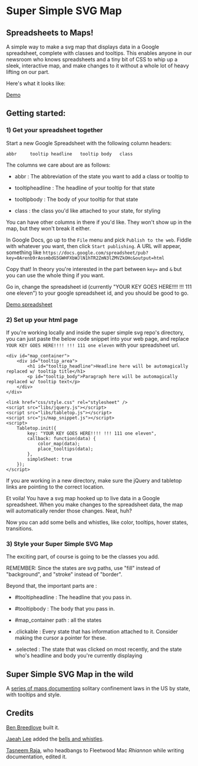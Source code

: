 # Super Simple SVG Map

## Spreadsheets to Maps!

A simple way to make a svg map that displays data in a Google spreadsheet, complete with classes and tooltips. This enables anyone in our newsroom who knows spreadsheets and a tiny bit of CSS to whip up a sleek, interactive map, and make changes to it without a whole lot of heavy lifting on our part.

Here's what it looks like:

[Demo]()

## Getting started: 

### 1) Get your spreadsheet together

Start a new Google Spreadsheet with the following column headers:

    abbr     tooltip headline   tooltip body   class

The columns we care about are as follows:

* abbr : The abbreviation of the state you want to add a class or tooltip to

* tooltipheadline : The headline of your tooltip for that state

* tooltipbody : The body of your tooltip for that state

* class : the class you'd like attached to your state, for styling

You can have other columns in there if you'd like. They won't show up in the map, but they won't break it either.

In Google Docs, go up to the `File` menu and pick `Publish to the web`. Fiddle with whatever you want, then click `Start publishing`. A URL will appear, something like `https://docs.google.com/spreadsheet/pub?key=0Arenb9rAosmbdG5GWHFXbWJlN1hTR2ZmN3lZMVZkOHc&output=html`

Copy that! In theory you're interested in the part between `key=` and `&` but you can use the whole thing if you want.

Go in, change the spreadsheet id (currently "YOUR KEY GOES HERE!!!! !!! 111 one eleven") to your google spreadsheet id, and you should be good to go.

[Demo spreadsheet](https://docs.google.com/spreadsheet/pub?key=0Arenb9rAosmbdHc4MDVLcEl6bHFhczNKSzZUem1VYWc&output=html)

### 2) Set up your html page

If you're working locally and inside the super simple svg repo's directory, you can just paste the below code snippet into your web page, and replace `YOUR KEY GOES HERE!!!! !!! 111 one eleven` with your spreadsheet url.

```
<div id="map_container">
    <div id="tooltip_area">
        <h1 id="tooltip_headline">Headline here will be automagically replaced w/ tooltip title</h1>
        <p id="tooltip_body">Paragraph here will be automagically replaced w/ tooltip text</p>
    </div>
</div>

<link href="css/style.css" rel="stylesheet" />
<script src="libs/jquery.js"></script>
<script src="libs/tabletop.js"></script>	
<script src="js/map_snippet.js"></script>	
<script>
    Tabletop.init({ 
        key: "YOUR KEY GOES HERE!!!! !!! 111 one eleven",
        callback: function(data) {
			color_map(data);
			place_tooltips(data);
        },
        simpleSheet: true
    });
</script>
```

If you are working in a new directory, make sure the jQuery and tabletop links are pointing to the correct location.

Et voila! You have a svg map hooked up to live data in a Google spreadsheet. When you make changes to the spreadsheet data, the map will automatically render those changes. Neat, huh? 

Now you can add some bells and whistles, like color, tooltips, hover states, transitions.

### 3) Style your Super Simple SVG Map

The exciting part, of course is going to be the classes you add. 

REMEMBER: Since the states are svg paths, use "fill" instead of "background", and "stroke" instead of "border".

Beyond that, the important parts are :

* \#tooltipheadline : The headline that you pass in.

* \#tooltipbody : The body that you pass in.

* \#map_container path : all the states

* .clickable : Every state that has information attached to it.  Consider making the cursor a pointer for these.

* .selected : The state that was clicked on most recently, and the state who's headline and body you're currently displaying


## Super Simple SVG Map in the wild

A [series of maps documenting](http://www.motherjones.com/politics/2012/10/map-solitary-confinement-states) solitary confinement laws in the US by state, with tooltips and style.


## Credits

[Ben Breedlove](http://twitter.com/bdbreedlove) built it.

[Jaeah Lee](http://twitter.com/jaeahjlee) added the [bells and whistles]().

[Tasneem Raja](http://twitter.com/tasneemraja), who headbangs to Fleetwood Mac _Rhiannon_ while writing documentation, edited it.
